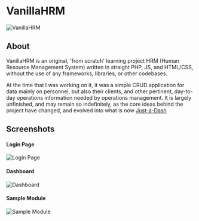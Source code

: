 # VanillaHRM
![VanillaHRM](http://joeflack.net/wp-content/uploads/2016/02/vanilla-flower800.jpg)

## About
VanillaHRM is an original, 'from scratch' learning project HRM (Human Resource Management System) written in straight PHP, JS, and HTML/CSS, without the use of any frameworks, libraries, or other codebases.

At the time that I was working on it, it was a simple CRUD application for data mainly on personnel, but also their clients, and other pertinent, day-to-day operations information needed by operations management. It is largely unfinished, and may remain so indefinitely, as the core ideas behind the project have changed, and evolved into what is now [Just-a-Dash](https://github.com/joeflack4/vanillerp)

## Screenshots
#### Login Page
![Login Page](http://joeflack.net/wp-content/uploads/2016/02/VanillaHRM_Demo01.png)

#### Dashboard
![Dashboard](http://joeflack.net/wp-content/uploads/2016/02/VanillaHRM_Demo02.png)

#### Sample Module
![Sample Module](http://joeflack.net/wp-content/uploads/2016/02/VanillaHRM_Demo03.png)

